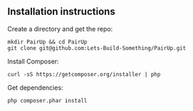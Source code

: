 Installation instructions
-------------------------

Create a directory and get the repo:

	mkdir PairUp && cd PairUp
	git clone git@github.com:Lets-Build-Something/PairUp.git

Install Composer:

    curl -sS https://getcomposer.org/installer | php

Get dependencies:

	php composer.phar install
